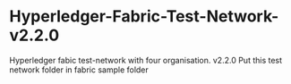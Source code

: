 # Hyperledger-Fabric-Test-Network- v2.2.0
Hyperledger fabic test-network with four organisation. v2.2.0
Put this test network folder in fabric sample folder
